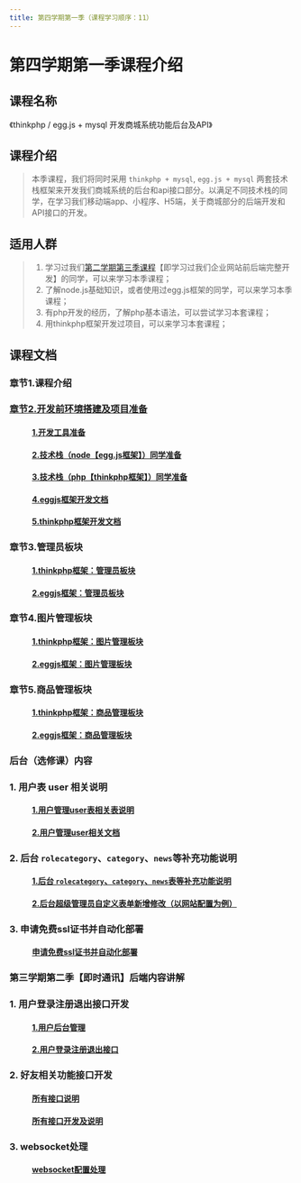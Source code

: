 ```yaml
---
title: 第四学期第一季（课程学习顺序：11） 
---
```


# 第四学期第一季课程介绍

## 课程名称
《thinkphp / egg.js + mysql 开发商城系统功能后台及API》

## 课程介绍
> 本季课程，我们将同时采用 `thinkphp + mysql`, `egg.js + mysql` 两套技术栈框架来开发我们商城系统的后台和api接口部分。以满足不同技术栈的同学，在学习我们移动端app、小程序、H5端，关于商城部分的后端开发和API接口的开发。

## 适用人群
> 1. 学习过我们<a href="https://study.163.com/course/courseMain.htm?courseId=1213780858&share=2&shareId=480000002289674" target="_blank" title="点击查看第二学期第三季课程">第二学期第三季课程</a>【即学习过我们企业网站前后端完整开发】的同学，可以来学习本季课程；<br/>
> 2. 了解node.js基础知识，或者使用过egg.js框架的同学，可以来学习本季课程；<br/>
> 3. 有php开发的经历，了解php基本语法，可以尝试学习本套课程；<br/>
> 4. 用thinkphp框架开发过项目，可以来学习本套课程；<br/>

## 课程文档
### 章节1.课程介绍 
### <a href="/fourthless/w-a/02开发前环境搭建" target="_blank" title="点击查看课程文档">章节2.开发前环境搭建及项目准备</a>
####  <a href="/fourthless/w-a/02开发前环境搭建.html#_1-开发工具准备" style="margin-left:40px;">1.开发工具准备</a>
####  <a href="/fourthless/w-a/02开发前环境搭建.html#_2-技术栈-node【egg-js框架】-同学准备" style="margin-left:40px;">2.技术栈（node【egg.js框架】）同学准备</a>
####  <a href="/fourthless/w-a/02开发前环境搭建.html#_3-技术栈-php【thinkphp框架】-同学准备" style="margin-left:40px;">3.技术栈（php【thinkphp框架】）同学准备</a>
####  <a href="/fourthless/w-a/eggjs框架开发文档.html" style="margin-left:40px;">4.eggjs框架开发文档</a>
####  <a href="/fourthless/w-a/thinkphp框架开发文档.html" style="margin-left:40px;">5.thinkphp框架开发文档</a>
### <a >章节3.管理员板块</a>
####  <a href="/fourthless/w-a/thinkphp框架开发文档.html#三、管理员板块" target="_blank" style="margin-left:40px;">1.thinkphp框架：管理员板块</a>
####  <a href="/fourthless/w-a/eggjs框架开发文档.html#一、管理员板块" target="_blank" style="margin-left:40px;">2.eggjs框架：管理员板块</a>
### <a >章节4.图片管理板块</a>
####  <a href="/fourthless/w-a/thinkphp框架开发文档.html#八、图片管理板块" target="_blank" style="margin-left:40px;">1.thinkphp框架：图片管理板块</a>
####  <a href="/fourthless/w-a/eggjs框架开发文档.html#二、图片管理板块" target="_blank" style="margin-left:40px;">2.eggjs框架：图片管理板块</a>
### <a >章节5.商品管理板块</a>
####  <a href="/fourthless/w-a/thinkphp框架开发文档.html#九、商品管理板块" target="_blank" style="margin-left:40px;">1.thinkphp框架：商品管理板块</a>
####  <a href="/fourthless/w-a/eggjs框架开发文档.html#三、商品管理板块" target="_blank" style="margin-left:40px;">2.eggjs框架：商品管理板块</a>

### <a >后台（选修课）内容</a>
### 1. 用户表 user 相关说明
####  <a href="/web/mysql/user.html" target="_blank" style="margin-left:40px;">1.用户管理user表相关表说明</a>
####  <a href="/fourthless/w-a/eggjs.user表用户管理" target="_blank" style="margin-left:40px;">2.用户管理user相关文档</a>
### 2. 后台 `rolecategory`、`category`、`news`等补充功能说明
####  <a href="/fourthless/w-a/eggjs.后台补充功能说明" target="_blank" style="margin-left:40px;">1.后台 `rolecategory`、`category`、`news`表等补充功能说明</a>
####  <a href="/fourthless/w-a/eggjs.超级管理员自定义表单" target="_blank" style="margin-left:40px;">2.后台超级管理员自定义表单新增修改（以网站配置为例）</a>
### 3. 申请免费ssl证书并自动化部署
####  <a href="/web/answer/免费部署SSL证书.html" target="_blank" style="margin-left:40px;">申请免费ssl证书并自动化部署</a>

### <a >第三学期第二季【即时通讯】后端内容讲解</a>
### 1. 用户登录注册退出接口开发
####  <a href="/fourthless/w-a/eggjs.即时通讯后台" target="_blank" style="margin-left:40px;">1.用户后台管理</a>
####  <a href="/fourthless/w-a/eggjs.即时通讯接口" target="_blank" style="margin-left:40px;">2.用户登录注册退出接口</a>

### 2. 好友相关功能接口开发
####  <a href="/fourthless/w-a/eggjs.即时通讯接口.html" target="_blank" style="margin-left:40px;">所有接口说明</a>
####  <a href="/fourthless/w-a/eggjs.即时通讯好友相关接口.html#一、-搜索用户-好友" target="_blank" style="margin-left:40px;">所有接口开发及说明</a>

### 3. websocket处理
####  <a href="/fourthless/w-a/eggjs.即时通讯websocket处理" target="_blank" style="margin-left:40px;">websocket配置处理</a>

